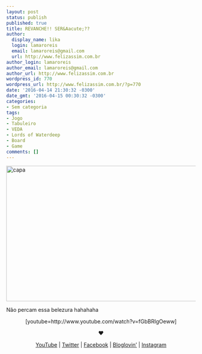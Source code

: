 ```yaml
---
layout: post
status: publish
published: true
title: REVANCHE!! SER&Aacute;??
author:
  display_name: lika
  login: lamaroreis
  email: lamaroreis@gmail.com
  url: http://www.felizassim.com.br
author_login: lamaroreis
author_email: lamaroreis@gmail.com
author_url: http://www.felizassim.com.br
wordpress_id: 770
wordpress_url: http://www.felizassim.com.br/?p=770
date: '2016-04-14 21:30:32 -0300'
date_gmt: '2016-04-15 00:30:32 -0300'
categories:
- Sem categoria
tags:
- Jogo
- Tabuleiro
- VEDA
- Lords of Waterdeep
- Board
- Game
comments: []
---
```

<p><a href="http://www.felizassim.com.br/wp-content/uploads/2016/04/capa13.jpg"><img class="aligncenter size-large wp-image-771" src="http://www.felizassim.com.br/wp-content/uploads/2016/04/capa13-1024x576.jpg" alt="capa" width="640" height="360" /></a></p>
<p>N&atilde;o percam essa belezura hahahaha</p>
<p style="text-align: center;">[youtube=http://www.youtube.com/watch?v=fGbBRIgOeww]</p></p>
<p style="text-align: center;"><b>&hearts;</b></p></p>
<p style="text-align: center;"><a href="https://www.youtube.com/channel/UCTk3xkOSzWzf8Ba-wJN8jDA">YouTube</a> |&nbsp;<a href="https://twitter.com/pocketlika">Twitter</a>&nbsp;|&nbsp;<a href="http://www.facebook.com/blogfelizassim">Facebook</a>&nbsp;|&nbsp;<a href="https://www.bloglovin.com/blogs/feliz-assim-14224049">Bloglovin&rsquo;</a>&nbsp;|&nbsp;<a href="http://instagram.com/pocketlika">Instagram</a></p></p>
